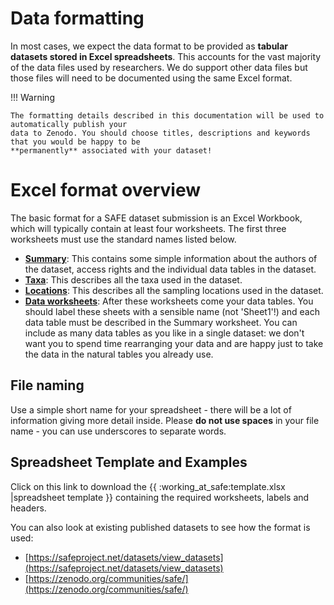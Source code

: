 # Data formatting

In most cases, we expect the data format to be provided as **tabular datasets stored in Excel
spreadsheets**. This accounts for the vast majority of the data files used by researchers. We do
support other data files but those files will need to be documented using the same Excel format.

!!! Warning
    
    The formatting details described in this documentation will be used to automatically publish your
    data to Zenodo. You should choose titles, descriptions and keywords that you would be happy to be
    **permanently** associated with your dataset!


# Excel format overview

The basic format for a SAFE dataset submission is an Excel Workbook, which will typically contain at least four worksheets. The first  three worksheets must use the standard names listed below. 

* [**Summary**](summary.md): This contains some simple information about the authors of the dataset, access rights and the individual data tables in the dataset. 
* [**Taxa**](taxa.md): This describes all the taxa used in the dataset. 
* [**Locations**](locations.md): This describes all the sampling locations used in the dataset.
* [**Data worksheets**](data.md): After these worksheets come your data tables. You should label these sheets with a sensible name (not 'Sheet1'!) and each data table must be described in the Summary worksheet. You can include as many data tables as you like in a single dataset: we don't want you to spend time rearranging your data and are happy just to take the data in the natural tables you already use.


## File naming

Use a simple short name for your spreadsheet - there will be a lot of information giving more
detail inside. Please **do not use spaces** in your file name - you can use underscores to
separate words.

## Spreadsheet Template and Examples

Click on this link to download the {{ :working_at_safe:template.xlsx |spreadsheet template }}
containing the required worksheets, labels and headers.

You can also look at existing published datasets to see how the format is used:

* [https://safeproject.net/datasets/view_datasets](https://safeproject.net/datasets/view_datasets)
* [https://zenodo.org/communities/safe/](https://zenodo.org/communities/safe/)


